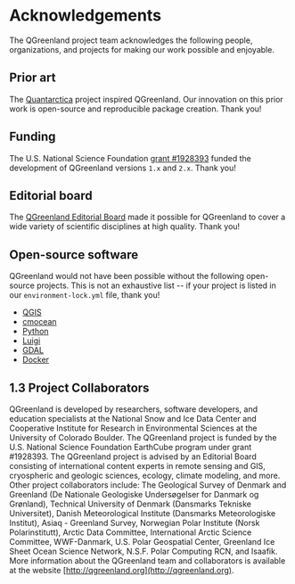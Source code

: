 # Acknowledgements

The QGreenland project team acknowledges the following people, organizations,
and projects for making our work possible and enjoyable.


## Prior art

The [Quantarctica](https://www.npolar.no/en/quantarctica/) project inspired
QGreenland. Our innovation on this prior work is open-source and reproducible
package creation. Thank you!


## Funding

The U.S. National Science Foundation [grant
\#1928393](https://nsf.gov/awardsearch/showAward?AWD_ID=1928393) funded the
development of QGreenland versions `1.x` and `2.x`. Thank you!


## Editorial board

The [QGreenland Editorial Board](https://qgreenland.org/our-team) made it
possible for QGreenland to cover a wide variety of scientific disciplines at
high quality. Thank you!


## Open-source software

QGreenland would not have been possible without the following open-source
projects. This is not an exhaustive list -- if your project is listed in our
`environment-lock.yml` file, thank you!

* [QGIS](https://www.qgis.org/)
* [cmocean](https://github.com/matplotlib/cmocean)
* [Python](https://www.python.org)
* [Luigi](https://github.com/spotify/luigi)
* [GDAL](https://gdal.org)
* [Docker](https://www.docker.com/)


## 1.3 Project Collaborators

QGreenland is developed by researchers, software developers, and education specialists
at the National Snow and Ice Data Center and Cooperative Institute for Research in
Environmental Sciences at the University of Colorado Boulder. The QGreenland project is
funded by the U.S. National Science Foundation EarthCube program under grant #1928393.
The QGreenland project is advised by an Editorial Board consisting of international content
experts in remote sensing and GIS, cryospheric and geologic sciences, ecology, climate
modeling, and more. Other project collaborators include: The Geological Survey of Denmark
and Greenland (De Nationale Geologiske Undersøgelser for Danmark og Grønland),
Technical University of Denmark (Dansmarks Tekniske Universitet), Danish Meteorological
Institute (Dansmarks Meteorologiske Institut), Asiaq - Greenland Survey, Norwegian Polar
Institute (Norsk Polarinstitutt), Arctic Data Committee, International Arctic Science Committee,
WWF-Danmark, U.S. Polar Geospatial Center, Greenland Ice Sheet Ocean Science Network,
N.S.F. Polar Computing RCN, and Isaafik. More information about the QGreenland team and
collaborators is available at the website [http://qgreenland.org](http://qgreenland.org).

